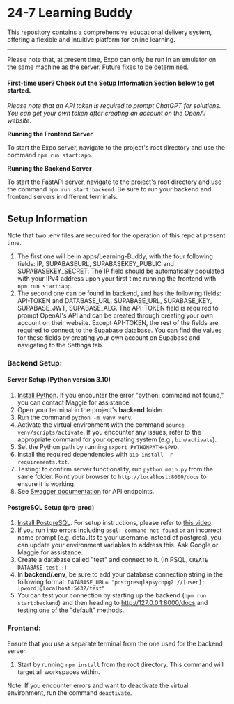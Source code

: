 # 24-7 Learning Buddy

This repository contains a comprehensive educational delivery system, offering a flexible and intuitive platform for online learning.

---

Please note that, at present time, Expo can only be run in an emulator on the same machine as the server. Future fixes to be determined.

#### First-time user? Check out the Setup Information Section below to get started.

_Please note that an API token is required to prompt ChatGPT for solutions. You can get your own token after creating an account on the OpenAI website._

**Running the Frontend Server**

To start the Expo server, navigate to the project's root directory and use the command `npm run start:app`.

**Running the Backend Server**

To start the FastAPI server, navigate to the project's root directory and use the command `npm run start:backend`. Be sure to run your backend and frontend servers in different terminals.

## Setup Information

Note that two .env files are required for the operation of this repo at present time.

1. The first one will be in apps/Learning-Buddy, with the four following fields: IP, SUPABASEURL, SUPABASEKEY_PUBLIC and SUPABASEKEY_SECRET. The IP field should be automatically populated with your IPv4 address upon your first time running the frontend with `npm run start:app`.
2. The second one can be found in backend, and has the following fields: API-TOKEN and DATABASE_URL, SUPABASE_URL, SUPABASE_KEY, SUPABASE_JWT, SUPABASE_ALG. The API-TOKEN field is required to prompt OpenAI's API and can be created through creating your own account on their website. Except API-TOKEN, the rest of the fields are required to connect to the Supabase database. You can find the values for these fields by creating your own account on Supabase and navigating to the Settings tab.

### Backend Setup:

#### Server Setup (Python version 3.10)

1. [Install Python](https://www.python.org/downloads/). If you encounter the error "python: command not found," you can contact Maggie for assistance.
2. Open your terminal in the project's **backend** folder.
3. Run the command `python -m venv venv`.
4. Activate the virtual environment with the command `source venv/scripts/activate`. If you encounter any issues, refer to the appropriate command for your operating system (e.g., `bin/activate`).
5. Set the Python path by running `export PYTHONPATH=$PWD`.
6. Install the required dependencies with `pip install -r requirements.txt`.
7. Testing: to confirm server functionality, run `python main.py` from the same folder. Point your browser to `http://localhost:8000/docs` to ensure it is working.
8. See [Swagger documentation](https://swagger.io/tools/swaggerhub/hosted-api-documentation/?utm_source=aw&utm_medium=ppcg&utm_campaign=SEM_SwaggerHub_PR_NA_ENG_EXT_Prospecting&utm_term=swagger%20documentation&utm_content=511173019836&gclid=CjwKCAjwyeujBhA5EiwA5WD7_X2UbJaNbXlf7NY1KCjj-ntQi4hFAhlAZKhr4f80x9AiYo_HQRhN3hoCMVQQAvD_BwE&gclsrc=aw.ds) for API endpoints.

#### PostgreSQL Setup (pre-prod)

1. [Install PostgreSQL](https://www.postgresql.org/download/). For setup instructions, please refer to [this video](https://youtu.be/qw--VYLpxG4?t=863).
2. If you run into errors including `psql: command not found` or an incorrect name prompt (e.g. defaults to your username instead of postgres), you can update your environment variables to address this. Ask Google or Maggie for assistance.
3. Create a database called "test" and connect to it. (In PSQL, `CREATE DATABASE test ;`)
4. In **backend/.env**, be sure to add your database connection string in the following format: `DATABASE_URL= "postgresql+psycopg2://[user]:[pword]@localhost:5432/test"`
5. You can test your connection by starting up the backend (`npm run start:backend`) and then heading to
   http://127.0.0.1:8000/docs and testing one of the "default" methods.

### Frontend:

Ensure that you use a separate terminal from the one used for the backend server.

1. Start by running `npm install` from the root directory. This command will target all workspaces within.

Note: If you encounter errors and want to deactivate the virtual environment, run the command `deactivate`.
